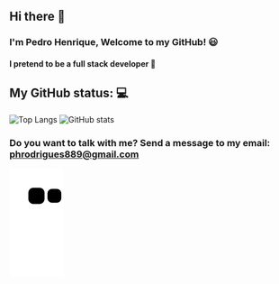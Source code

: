 ## Hi there 👋

### I'm Pedro Henrique, Welcome to my GitHub! :smiley:
#### I pretend to be a full stack developer :muscle:

## My GitHub status: :computer:
![Top Langs](https://github-readme-stats.vercel.app/api/top-langs/?username=rcpedroh&theme=tokyonight)
![GitHub stats](https://github-readme-stats.vercel.app/api?username=rcpedroh&show_icons=true&theme=tokyonight)
### Do you want to talk with me? Send a message to my email: phrodrigues889@gmail.com 


![snake gif](https://github.com/rcpedroh/rcpedroh/blob/output/github-contribution-grid-snake.svg)
